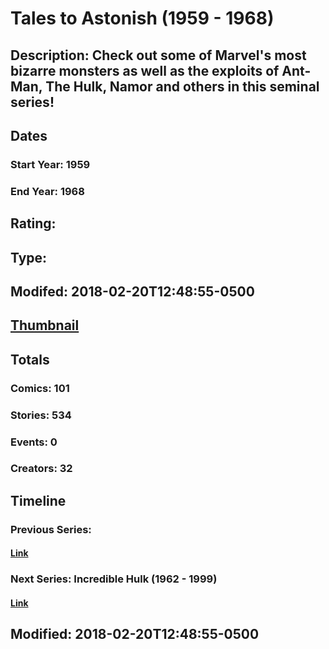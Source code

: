 # Tales to Astonish (1959 - 1968)
## Description: Check out some of Marvel's most bizarre monsters as well as the exploits of Ant-Man, The Hulk, Namor and others in this seminal series!
## Dates
### Start Year: 1959
### End Year: 1968
## Rating: 
## Type: 
## Modifed: 2018-02-20T12:48:55-0500
## [Thumbnail](http://i.annihil.us/u/prod/marvel/i/mg/9/d0/5a8c5f74ba585.jpg)
## Totals
### Comics: 101
### Stories: 534
### Events: 0
### Creators: 32
## Timeline
### Previous Series: 
#### [Link]()
### Next Series: Incredible Hulk (1962 - 1999)
#### [Link](http://gateway.marvel.com/v1/public/series/2021)
## Modified: 2018-02-20T12:48:55-0500